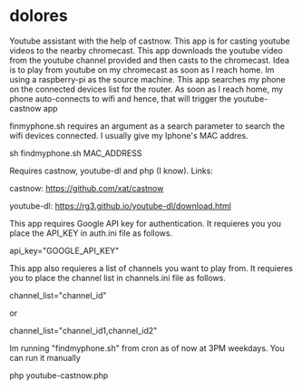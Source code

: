 # dolores
Youtube assistant with the help of castnow.
This app is for casting youtube videos to the nearby chromecast. This app downloads the youtube video from the youtube channel provided
and then casts to the chromecast. Idea is to play from youtube on my chromecast as soon as I reach home. Im using a raspberry-pi as the source machine.
This app searches my phone on the connected devices list for the router. As soon as I reach home, my phone auto-connects to wifi and hence, that will trigger the youtube-castnow app

finmyphone.sh requires an argument as a search parameter to search the wifi devices connected. I usually give my Iphone's MAC addres.

sh findmyphone.sh MAC_ADDRESS

Requires castnow, youtube-dl and php (I know). Links:

castnow: https://github.com/xat/castnow

youtube-dl: https://rg3.github.io/youtube-dl/download.html

This app requires Google API key for authentication. It requieres you you place the API_KEY in auth.ini file as follows.

api_key="GOOGLE_API_KEY"

This app also requieres a list of channels you want to play from. 
It requieres you to place the channel list in channels.ini file as follows.

channel_list="channel_id"

or 

channel_list="channel_id1,channel_id2"

Im running "findmyphone.sh" from cron as of now at 3PM weekdays. You can run it manually 

php youtube-castnow.php
